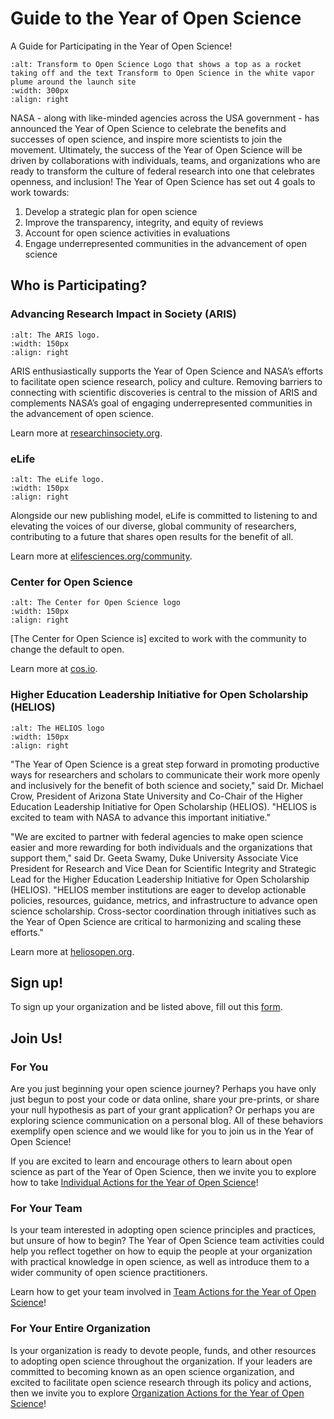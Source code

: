 # Guide to the Year of Open Science

A Guide for Participating in the Year of Open Science!

<!-- Updated way of including images based on Jupyter-book documentation (https://jupyterbook.org/en/stable/content/figures.html) -->
```{image} /About/Tops_Badge_Nasa.png
:alt: Transform to Open Science Logo that shows a top as a rocket taking off and the text Transform to Open Science in the white vapor plume around the launch site
:width: 300px
:align: right
```

NASA - along with like-minded agencies across the USA government - has announced the Year of Open Science to celebrate the benefits and successes of open science, and inspire more scientists to join the movement. Ultimately, the success of the Year of Open Science will be driven by collaborations with individuals, teams, and organizations who are ready to transform the culture of federal research into one that celebrates openness, and inclusion! The Year of Open Science has set out 4 goals to work towards:
1. Develop a strategic plan for open science
1. Improve the transparency, integrity, and equity of reviews
1. Account for open science activities in evaluations
1. Engage underrepresented communities in the advancement of open science

## Who is Participating?
### Advancing Research Impact in Society (ARIS) 
```{image} /About/logos/ARIS.png
:alt: The ARIS logo.
:width: 150px
:align: right
```
ARIS enthusiastically supports the Year of Open Science and NASA’s efforts to facilitate open science research, policy and culture. Removing barriers to connecting with scientific discoveries is central to the mission of ARIS and complements NASA’s goal of engaging underrepresented communities in the advancement of open science.

Learn more at [researchinsociety.org](researchinsociety.org).

### eLife
```{image} /About/logos/eLife.png
:alt: The eLife logo.
:width: 150px
:align: right
```
Alongside our new publishing model, eLife is committed to listening to and elevating the voices of our diverse, global community of researchers, contributing to a future that shares open results for the benefit of all.

Learn more at [elifesciences.org/community](https://elifesciences.org/community).

### Center for Open Science
```{image} /About/logos/cos-dark-stacked-RGB.png
:alt: The Center for Open Science logo
:width: 150px
:align: right
```
[The Center for Open Science is] excited to work with the community to change the default to open.

Learn more at [cos.io](https://cos.io/).

### Higher Education Leadership Initiative for Open Scholarship (HELIOS)
```{image} /About/logos/logo_helios_RGB.png
:alt: The HELIOS logo
:width: 150px
:align: right
```
"The Year of Open Science is a great step forward in promoting productive ways for researchers and scholars to communicate their work more openly and inclusively for the benefit of both science and society," said Dr. Michael Crow, President of Arizona State University and Co-Chair of the Higher Education Leadership Initiative for Open Scholarship (HELIOS). "HELIOS is excited to team with NASA to advance this important initiative."

"We are excited to partner with federal agencies to make open science easier and more rewarding for both individuals and the organizations that support them," said Dr. Geeta Swamy, Duke University Associate Vice President for Research and Vice Dean for Scientific Integrity and Strategic Lead for the Higher Education Leadership Initiative for Open Scholarship (HELIOS).  "HELIOS member institutions are eager to develop actionable policies, resources, guidance, metrics, and infrastructure to advance open science scholarship.  Cross-sector coordination through initiatives such as the Year of Open Science are critical to harmonizing and scaling these efforts."

Learn more at [heliosopen.org](https://www.heliosopen.org/).


## Sign up!
To sign up your organization and be listed above, fill out this [form](https://forms.gle/KPKaejc2WP7dm5XVA).

## Join Us!
### For You
Are you just beginning your open science journey? Perhaps you have only just begun to post your code or data online, share your pre-prints, or share your null hypothesis as part of your grant application? Or perhaps you are exploring science communication on a personal blog. All of these behaviors exemplify open science and we would like for you to join us in the Year of Open Science! 

If you are excited to learn and encourage others to learn about open science as part of the Year of Open Science, then we invite you to explore how to take [Individual Actions for the Year of Open Science](https://nasa.github.io/Transform-to-Open-Science-Book/Open_Science_Cookbook/Your_Open_Science_Journey.html#section-3-open-science-at-work)!

### For Your Team
Is your team interested in adopting open science principles and practices, but unsure of how to begin? The Year of Open Science team activities could help you reflect together on how to equip the people at your organization with practical knowledge in open science, as well as introduce them to a wider community of open science practitioners. 

Learn how to get your team involved in [Team Actions for the Year of Open Science](https://nasa.github.io/Transform-to-Open-Science-Book/Open_Science_Cookbook/Your_Teams_Open_Science_Journey.html#section-1-engage-with-open-science)!

### For Your Entire Organization
Is your organization is ready to devote people, funds, and other resources to adopting open science throughout the organization. If your leaders are committed to becoming known as an open science organization, and excited to facilitate open science research through its policy and actions, then we invite you to explore [Organization Actions for the Year of Open Science](https://nasa.github.io/Transform-to-Open-Science-Book/Open_Science_Cookbook/Your_Organizations_Open_Science_Journey.html)!
